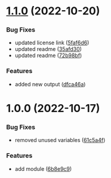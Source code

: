 # [1.1.0](https://github.com/data-platform-hq/terraform-azurerm-private-dns/compare/v1.0.0...v1.1.0) (2022-10-20)


### Bug Fixes

* updated license link ([5faf6d6](https://github.com/data-platform-hq/terraform-azurerm-private-dns/commit/5faf6d6047e7f3d4352a534c63a042456d7e1dcd))
* updated readme ([35afd30](https://github.com/data-platform-hq/terraform-azurerm-private-dns/commit/35afd3044a620f68646b8612c9e46e0ad5c1cecd))
* updated readme ([72b98bf](https://github.com/data-platform-hq/terraform-azurerm-private-dns/commit/72b98bf57df601f3ea343e25be50dd3e02f13d1e))


### Features

* added new output ([dfca46a](https://github.com/data-platform-hq/terraform-azurerm-private-dns/commit/dfca46a2e7d81e0dfec359624aeeb81b9bf6d62f))

# 1.0.0 (2022-10-17)


### Bug Fixes

* removed unused variables ([61c5a4f](https://github.com/data-platform-hq/terraform-azurerm-private-dns/commit/61c5a4f64dd679f49400ad67d4fed179e3853166))


### Features

* add module ([6b8e9c9](https://github.com/data-platform-hq/terraform-azurerm-private-dns/commit/6b8e9c9b65d2e4b918d97d30f3570c1989f97db4))
